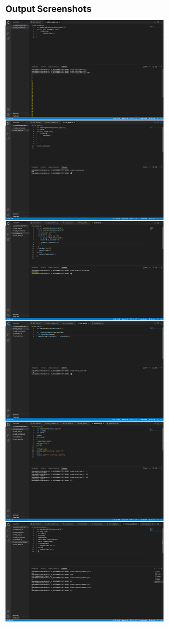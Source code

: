 <h1>Output Screenshots</h1>
<img src="js_assignment-2.png" alt="js_assignment-1">
<img src="js_assignment-3.png" alt="js_assignment-1">
<img src="js_assignment-4.png" alt="js_assignment-1">
<img src="js_assignment-5.png" alt="js_assignment-1">
<img src="js_assignment-6.png" alt="js_assignment-1">
<img src="js_assignment-7.png" alt="js_assignment-1">

